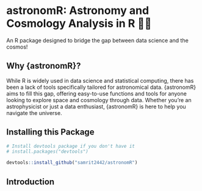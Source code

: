 # astronomR: Astronomy and Cosmology Analysis in R 🌌✨

An R package designed to bridge the gap between data science and the cosmos!

## Why {astronomR}?

While R is widely used in data science and statistical computing, there has been a lack of tools specifically tailored for astronomical data. {astronomR} aims to fill this gap, offering easy-to-use functions and tools for anyone looking to explore space and cosmology through data. Whether you’re an astrophysicist or just a data enthusiast, {astronomR} is here to help you navigate the universe.

## Installing this Package

``` r
# Install devtools package if you don't have it
# install.packages("devtools")

devtools::install_github("samrit2442/astronomR")
```

## Introduction
